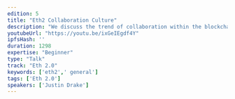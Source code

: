 ```yaml
---
edition: 5
title: "Eth2 Collaboration Culture"
description: "We discuss the trend of collaboration within the blockchain industry, presenting specific examples from Ethereum 2.0 R&D. This talk will highlight the hard Eth2 problems that are being tackled with other blockchains, academic teams and companies."
youtubeUrl: "https://youtu.be/ixGeIEgdf4Y"
ipfsHash: ''
duration: 1298
expertise: "Beginner"
type: "Talk"
track: "Eth 2.0"
keywords: ['eth2',' general']
tags: ['Eth 2.0']
speakers: ['Justin Drake']
---
```

